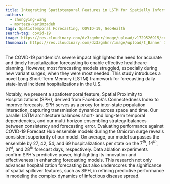 ```yaml
---
title: Integrating Spatiotemporal Features in LSTM for Spatially Informed COVID-19 Hospitalization Forecasting
authors: 
  - zhongying-wang
  - morteza-karimzadeh
tags: Spatiotemporal Forecasting, COVID-19, GeoHealth
search-tag: covid-19
image: https://res.cloudinary.com/dz3zgmhnr/image/upload/v1729526915/covid-hosp_qbuppi.png
thumbnail: https://res.cloudinary.com/dz3zgmhnr/image/upload/t_Banner 16:9/v1729526915/covid-hosp_qbuppi.png
---
```

The COVID-19 pandemic's severe impact highlighted the need for accurate and timely hospitalization forecasting to enable effective healthcare planning. However, most forecasting models struggled, especially during new variant surges, when they were most needed. This study introduces a novel Long Short-Term Memory (LSTM) framework for forecasting daily state-level incident hospitalizations in the U.S. 

Notably, we present a spatiotemporal feature, Spatial Proximity to Hospitalizations (SPH), derived from Facebook's Connectedness Index to improve forecasts. SPH serves as a proxy for inter-state population interaction, capturing transmission dynamics across space and time. Our parallel LSTM architecture balances short- and long-term temporal dependencies, and our multi-horizon ensembling strategy balances between consistency and forecasting error. Evaluating performance against COVID-19 Forecast Hub ensemble models during the Omicron surge reveals consistent superiority of our model. On average, our model surpasses the ensemble by 27, 42, 54, and 69 hospitalizations per state on the $7^{th}$, $14^{th}$, $21^{st}$, and $28^{th}$ forecast days, respectively. Data ablation experiments confirm SPH's predictive power, highlighting its innovation and effectiveness in enhancing forecasting models. This research not only advances hospitalization forecasting but also underscores the significance of spatial spillover features, such as SPH, in refining predictive performance in modeling the complex dynamics of infectious disease spread.